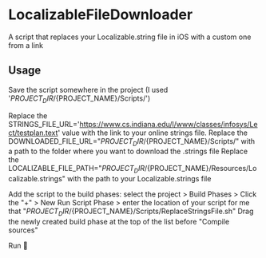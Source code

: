 # LocalizableFileDownloader
A script that replaces your Localizable.string file in iOS with a custom one from a link


## Usage

Save the script somewhere in the project (I used '${PROJECT_DIR}/${PROJECT_NAME}/Scripts/')

Replace the STRINGS_FILE_URL='https://www.cs.indiana.edu/l/www/classes/infosys/Lect/testplan.text' value with the link to your online strings file.
Replace the DOWNLOADED_FILE_URL="${PROJECT_DIR}/${PROJECT_NAME}/Scripts/" with a path to the folder where you want to download the .strings file
Replace the LOCALIZABLE_FILE_PATH="${PROJECT_DIR}/${PROJECT_NAME}/Resources/Localizable.strings" with the path to your Localizable.strings file

Add the script to the build phases: select the project > Build Phases > Click the "+" > New Run Script Phase > enter the location of your script for me that "${PROJECT_DIR}/${PROJECT_NAME}/Scripts/ReplaceStringsFile.sh"
Drag the newly created build phase at the top of the list before "Compile sources"

Run 🍺
